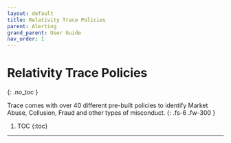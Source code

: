 ```yaml
---
layout: default
title: Relativity Trace Policies
parent: Alerting
grand_parent: User Guide
nav_order: 1
---
```


# Relativity Trace Policies
{: .no_toc }


Trace comes with over 40 different pre-built policies to identify Market Abuse, Collusion, Fraud and other types of misconduct.
{: .fs-6 .fw-300 }

1. TOC
{:toc}

---